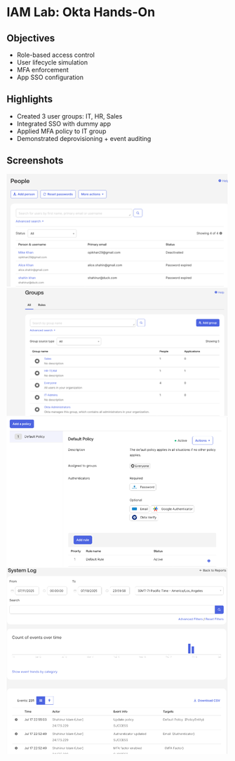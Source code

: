 # IAM Lab: Okta Hands-On

## Objectives
- Role-based access control
- User lifecycle simulation
- MFA enforcement
- App SSO configuration

## Highlights
- Created 3 user groups: IT, HR, Sales
- Integrated SSO with dummy app
- Applied MFA policy to IT group
- Demonstrated deprovisioning + event auditing

## Screenshots
[](https://github.com/shahinur801/okta-iam-lab/blob/main/screenshots/add-person.png) [](https://github.com/shahinur801/okta-iam-lab/blob/main/screenshots/group-assignment.png) 
[](https://github.com/shahinur801/okta-iam-lab/blob/main/screenshots/mfa-policy.png) [](https://github.com/shahinur801/okta-iam-lab/blob/main/screenshots/system-log.png)
![Add Person](add-person.png)
![Group Assignment](group-assignment.png)
![MFA Policy](mfa-policy.png)
![System Log](system-log.png)
